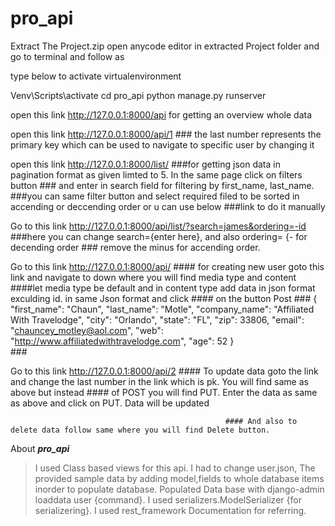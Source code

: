 # pro_api

Extract The Project.zip
open anycode editor in extracted Project folder and go to terminal and follow as

type below to activate virtualenvironment

Venv\Scripts\activate
cd pro_api
python manage.py runserver 

open this link http://127.0.0.1:8000/api for getting an overview whole data

open this link http://127.0.0.1:8000/api/1            ### the last number represents the primary key which can be used to navigate to specific user by changing it 


open this link http://127.0.0.1:8000/list/           ###for getting json data in pagination format as given limted to 5. In the same page click on filters button 
                                                     ### and enter in search field for filtering by first_name, last_name.
                                                     ###you can same filter button and select required filed to be sorted in accending or deccending order or u can use below                                                          ###link to do it manually 

Go to this link http://127.0.0.1:8000/api/list/?search=james&ordering=-id               ###here you can change search={enter here}, and also ordering= {- for decending order
                                                                                        ### remove the minus for accending order.
                                                                   

Go to this link  http://127.0.0.1:8000/api/           #### for creating new user goto this link and navigate to down where you will find media type and content 
                                                      ####let media type be default and in content type add data in json format exculding id. in same Json format and click
                                                      #### on the button Post
                                                      ###      {
                                                              "first_name": "Chaun",
                                                              "last_name": "Motle",
                                                              "company_name": "Affiliated With Travelodge",
                                                              "city": "Orlando",
                                                              "state": "FL",
                                                              "zip": 33806,
                                                              "email": "chauncey_motley@aol.com",
                                                              "web": "http://www.affiliatedwithtravelodge.com",
                                                              "age": 52
                                                              }                               
                                                       ###
                                                       
                                                       
Go to this link  http://127.0.0.1:8000/api/2        #### To update data goto the link and change the last number in the link which is pk. You will find same as above but instead
                                                    #### of POST you will find PUT. Enter the data as same as above and click on PUT. Data will be updated
                                                    
                                                    #### And also to delete data follow same where you will find Delete button.
                                                    
                                                    
                                                    
                                                    
                                                    
                                                    
                                                    
                                                    
 About ***pro_api***
 >I used Class based views for this api.
 >I had to change user.json, The provided sample data by adding model,fields to whole database items inorder to populate database.
 >Populated Data base with django-admin loaddata user {command}.
 >I used serializers.ModelSerializer {for serializering}.
 >I used rest_framework Documentation for referring.
                                                    
                                                    
                                                    
                         
                                                    

                                                    
                                                    
                                                    

